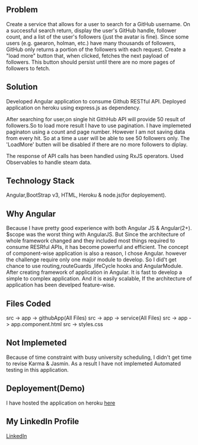 ## Problem
Create a service that allows for a user to search for a GitHub username. On a successful search return, display the user's GitHub handle, follower count, and a list of the user's followers (just the avatar is fine). Since some users (e.g. gaearon, holman, etc.) have many thousands of followers, GitHub only returns a portion of the followers with each request. Create a "load more" button that, when clicked, fetches the next payload of followers. This button should persist until there are no more pages of followers to fetch.

## Solution
Developed Angular application to consume Github RESTful API. Deployed application on heroku using express.js as dependency.

After searching for user,on single hit GithHub API will provide 50 result of followers.So to load more result I have to use pagination. I have implemeted paginaton using a count and page number. However I am not saving data from every hit. So at a time a user will be able to see 50 followers only.
The 'LoadMore' butten will be disabled if there are no more followers to diplay.

The response of API calls has been handled using RxJS operators. Used Observables to handle steam data.



## Technology Stack
Angular,BootStrap v3, HTML, Heroku & node.js(for deployement).

## Why Angular
Because I have pretty good experience with both Angular JS & Angular(2+). $scope was the worst thing with AngularJS. But Since the architecture of whole framework changed and they included most things required to consume RESRful APIs, it has become powerful and efficient. The concept of component-wise application is also a reason, I chose Angular. however the challenge require only one major module to develop. So I did't get chance to use routing,routeGuards ,lifeCycle hooks and AngularModule.
After creating framework of application in Angular. It is fast to develop a simple to complex application. And it is easily scalable, If the architecture of application has been develped feature-wise.

## Files Coded
src -> app -> githubApp(All Files)
src -> app -> service(All Files)
src -> app -> app.component.html
src -> styles.css

## Not Implemeted
Because of time constraint with busy university scheduling, I didn't get time to revise Karma & Jasmin. As a result I have not implemeted Automated testing in this application.

## Deployement(Demo)
I have hosted the application on heroku [here](https://githubfollower.herokuapp.com/)

## My LinkedIn Profile
[LinkedIn](https://www.linkedin.com/in/vivek-amin/)





